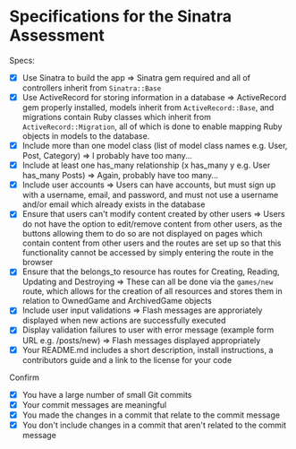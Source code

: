 # Specifications for the Sinatra Assessment

Specs:
- [x] Use Sinatra to build the app => Sinatra gem required and all of controllers inherit from `Sinatra::Base`
- [x] Use ActiveRecord for storing information in a database => ActiveRecord gem properly installed, models inherit from `ActiveRecord::Base`, and migrations contain Ruby classes which inherit from `ActiveRecord::Migration`, all of which is done to enable mapping Ruby objects in models to the database.
- [x] Include more than one model class (list of model class names e.g. User, Post, Category) => I probably have too many...
- [x] Include at least one has_many relationship (x has_many y e.g. User has_many Posts) => Again, probably have too many...
- [x] Include user accounts => Users can have accounts, but must sign up with a username, email, and password, and must not use a username and/or email which already exists in the database
- [x] Ensure that users can't modify content created by other users => Users do not have the option to edit/remove content from other users, as the buttons allowing them to do so are not displayed on pages which contain content from other users and the routes are set up so that this functionality cannot be accessed by simply entering the route in the browser
- [x] Ensure that the belongs_to resource has routes for Creating, Reading, Updating and Destroying => These can all be done via the `games/new` route, which allows for the creation of all resources and stores them in relation to OwnedGame and ArchivedGame objects
- [x] Include user input validations => Flash messages are approriately displayed when new actions are successfully executed
- [x] Display validation failures to user with error message (example form URL e.g. /posts/new) => Flash messages displayed appropriately
- [x] Your README.md includes a short description, install instructions, a contributors guide and a link to the license for your code

Confirm
- [x] You have a large number of small Git commits
- [x] Your commit messages are meaningful
- [x] You made the changes in a commit that relate to the commit message
- [x] You don't include changes in a commit that aren't related to the commit message
